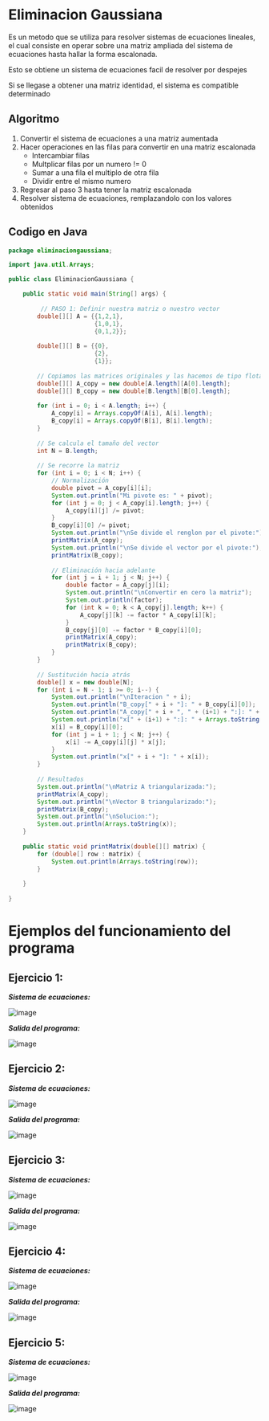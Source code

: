 # Eliminacion Gaussiana

Es un metodo que se utiliza para resolver sistemas de ecuaciones lineales, el cual consiste en operar sobre una matriz ampliada del sistema de ecuaciones hasta hallar la forma escalonada.

Esto se obtiene un sistema de ecuaciones facil de resolver por despejes

Si se llegase a obtener una matriz identidad, el sistema es compatible determinado

## Algoritmo

1. Convertir el sistema de ecuaciones a una matriz aumentada
2. Hacer operaciones en las filas para convertir en una matriz escalonada
   - Intercambiar filas
   - Multplicar filas por un numero != 0
   - Sumar a una fila el multiplo de otra fila
   - Dividir entre el mismo numero
4. Regresar al paso 3 hasta tener la matriz escalonada
5. Resolver sistema de ecuaciones, remplazandolo con los valores obtenidos

## Codigo en Java

```java
package eliminaciongaussiana;

import java.util.Arrays;

public class EliminacionGaussiana {

    public static void main(String[] args) {
        
         // PASO 1: Definir nuestra matriz o nuestro vector
        double[][] A = {{1,2,1},
                        {1,0,1},
                        {0,1,2}};
        
        double[][] B = {{0},
                        {2},
                        {1}};
        
        // Copiamos las matrices originales y las hacemos de tipo flotante
        double[][] A_copy = new double[A.length][A[0].length];
        double[][] B_copy = new double[B.length][B[0].length];
        
        for (int i = 0; i < A.length; i++) {
            A_copy[i] = Arrays.copyOf(A[i], A[i].length);
            B_copy[i] = Arrays.copyOf(B[i], B[i].length);
        }
        
        // Se calcula el tamaño del vector
        int N = B.length;
        
        // Se recorre la matriz
        for (int i = 0; i < N; i++) {
            // Normalización
            double pivot = A_copy[i][i];
            System.out.println("Mi pivote es: " + pivot);
            for (int j = 0; j < A_copy[i].length; j++) {
                A_copy[i][j] /= pivot;
            }
            B_copy[i][0] /= pivot;
            System.out.println("\nSe divide el renglon por el pivote:");
            printMatrix(A_copy);
            System.out.println("\nSe divide el vector por el pivote:");
            printMatrix(B_copy);
            
            // Eliminación hacia adelante
            for (int j = i + 1; j < N; j++) {
                double factor = A_copy[j][i];
                System.out.println("\nConvertir en cero la matriz");
                System.out.println(factor);
                for (int k = 0; k < A_copy[j].length; k++) {
                    A_copy[j][k] -= factor * A_copy[i][k];
                }
                B_copy[j][0] -= factor * B_copy[i][0];
                printMatrix(A_copy);
                printMatrix(B_copy);
            }
        }
        
        // Sustitución hacia atrás
        double[] x = new double[N];
        for (int i = N - 1; i >= 0; i--) {
            System.out.println("\nIteracion " + i);
            System.out.println("B_copy[" + i + "]: " + B_copy[i][0]);
            System.out.println("A_copy[" + i + ", " + (i+1) + ":]: " + Arrays.toString(Arrays.copyOfRange(A_copy[i], i+1, A_copy[i].length)));
            System.out.println("x[" + (i+1) + ":]: " + Arrays.toString(Arrays.copyOfRange(x, i+1, x.length)));
            x[i] = B_copy[i][0];
            for (int j = i + 1; j < N; j++) {
                x[i] -= A_copy[i][j] * x[j];
            }
            System.out.println("x[" + i + "]: " + x[i]);
        }
        
        // Resultados
        System.out.println("\nMatriz A triangularizada:");
        printMatrix(A_copy);
        System.out.println("\nVector B triangularizado:");
        printMatrix(B_copy);
        System.out.println("\nSolucion:");
        System.out.println(Arrays.toString(x));
    }
    
    public static void printMatrix(double[][] matrix) {
        for (double[] row : matrix) {
            System.out.println(Arrays.toString(row));
        }
        
    }
    
}

```

# Ejemplos del funcionamiento del programa
## Ejercicio 1:
**_Sistema de ecuaciones:_**

![image](https://github.com/CristianCHsx/Metodos-Numericos/assets/162630564/1c8a2b0b-89fe-4bb7-9065-f7782b0ab426)

**_Salida del programa:_**

![image](https://github.com/CristianCHsx/Metodos-Numericos/assets/162630564/b8a0a6ab-666f-4d0f-a650-631a4e02ab0f)

## Ejercicio 2:
**_Sistema de ecuaciones:_**

![image](https://github.com/CristianCHsx/Metodos-Numericos/assets/162630564/0e189613-c4f3-4082-8de4-34518af166d3)

**_Salida del programa:_**

![image](https://github.com/CristianCHsx/Metodos-Numericos/assets/162630564/ad1466d8-ea5b-4965-8e63-e3aeaaeb5671)

## Ejercicio 3:
**_Sistema de ecuaciones:_**

![image](https://github.com/CristianCHsx/Metodos-Numericos/assets/162630564/61efa32c-cca2-4727-9358-0515ac085e5a)

**_Salida del programa:_**

![image](https://github.com/CristianCHsx/Metodos-Numericos/assets/162630564/0bc60c8d-3060-404e-9234-d0c23b777f64)

## Ejercicio 4:
**_Sistema de ecuaciones:_**

![image](https://github.com/CristianCHsx/Metodos-Numericos/assets/162630564/e3c85e3f-1968-49b9-b963-56ac42f4783e)

**_Salida del programa:_**

![image](https://github.com/CristianCHsx/Metodos-Numericos/assets/162630564/8e152623-9b77-446c-892e-505f481e0ea1)

## Ejercicio 5:
**_Sistema de ecuaciones:_**

![image](https://github.com/CristianCHsx/Metodos-Numericos/assets/162630564/1659be04-43f9-48b8-bcc6-5ae64fd6a1d6)

**_Salida del programa:_**

![image](https://github.com/CristianCHsx/Metodos-Numericos/assets/162630564/79014de3-7582-458e-a086-04f35609d4a3)



